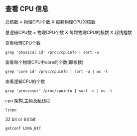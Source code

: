 ## 查看 CPU 信息

总核数 = 物理CPU个数 X 每颗物理CPU的核数 

总逻辑CPU数 = 物理CPU个数 X 每颗物理CPU的核数 X 超线程数

查看物理CPU个数 

```
grep 'physical id' /proc/cpuinfo | sort -u
```

查看每个物理CPU中core的个数(即核数)

```
grep 'core id' /proc/cpuinfo | sort -u | wc -l
```

查看逻辑CPU的个数

```
grep 'processor' /proc/cpuinfo | sort -u | wc -l
```

cpu 架构,主频及超线程

```
lscpu
```

32 bit or 64 bit

```
getconf LONG_BIT
```
